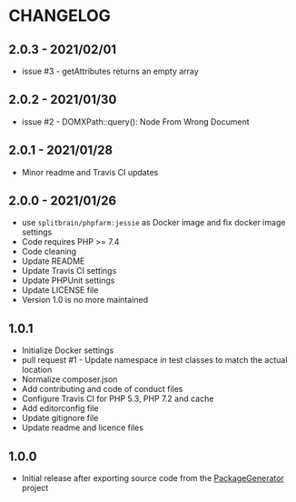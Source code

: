 # CHANGELOG

## 2.0.3 - 2021/02/01
- issue #3 - getAttributes returns an empty array

## 2.0.2 - 2021/01/30
- issue #2 - DOMXPath::query(): Node From Wrong Document

## 2.0.1 - 2021/01/28
- Minor readme and Travis CI updates

## 2.0.0 - 2021/01/26
- use `splitbrain/phpfarm:jessie` as Docker image and fix docker image settings
- Code requires PHP >= 7.4
- Code cleaning
- Update README
- Update Travis CI settings
- Update PHPUnit settings
- Update LICENSE file
- Version 1.0 is no more maintained

## 1.0.1
- Initialize Docker settings
- pull request #1 - Update namespace in test classes to match the actual location
- Normalize composer.json
- Add contributing and code of conduct files
- Configure Travis CI for PHP 5.3, PHP 7.2 and cache
- Add editorconfig file
- Update gitignore file
- Update readme and licence files

## 1.0.0
- Initial release after exporting source code from the [PackageGenerator](https://github.com/WsdlToPhp/PackageGenerator) project
